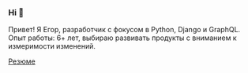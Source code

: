 ### Hi 👋

Привет! Я Егор, разработчик с фокусом в Python, Django и GraphQL. 
Опыт работы: 6+ лет, выбираю развивать продукты с вниманием к измеримости изменений.

[Резюме](/resume.pdf)
